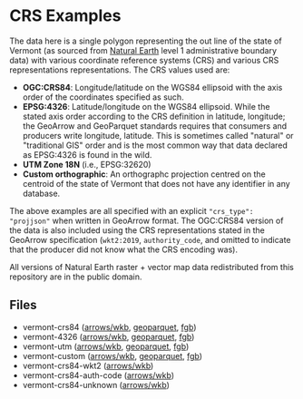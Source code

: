 
# CRS Examples

The data here is a single polygon representing the out line of the state of Vermont (as sourced from [Natural Earth](https://www.naturalearthdata.com/) level 1 administrative boundary data) with various coordinate reference systems (CRS) and various CRS representations representations. The CRS values used are:

- **OGC:CRS84**: Longitude/latitude on the WGS84 ellipsoid with the axis order of the coordinates specified as such.
- **EPSG:4326**: Latitude/longitude on the WGS84 ellipsoid. While the stated axis order according to the CRS definition in latitude, longitude; the GeoArrow and GeoParquet standards requires that consumers and producers write longitude, latitude. This is sometimes called "natural" or "traditional GIS" order and is the most common way that data declared as EPSG:4326 is found in the wild.
- **UTM Zone 18N** (i.e., EPSG:32620)
- **Custom orthographic**: An orthographc projection centred on the centroid of the state of Vermont that does not have any identifier in any database.

The above examples are all specified with an explicit `"crs_type": "projjson"` when written in GeoArrow format. The OGC:CRS84 version of the data is also included using the CRS representations stated in the GeoArrow specification (`wkt2:2019`, `authority_code`, and omitted to indicate that the producer did not know what the CRS encoding was).

All versions of Natural Earth raster + vector map data redistributed from this repository are in the public domain.

<!-- begin file listing -->


## Files

- vermont-crs84 ([arrows/wkb](https://raw.githubusercontent.com/geoarrow/geoarrow-data/v0.2.0-rc4/example-crs/files/example-crs_vermont-crs84_wkb.arrows), [geoparquet](https://raw.githubusercontent.com/geoarrow/geoarrow-data/v0.2.0-rc4/example-crs/files/example-crs_vermont-crs84.parquet), [fgb](https://raw.githubusercontent.com/geoarrow/geoarrow-data/v0.2.0-rc4/example-crs/files/example-crs_vermont-crs84.fgb))
- vermont-4326 ([arrows/wkb](https://raw.githubusercontent.com/geoarrow/geoarrow-data/v0.2.0-rc4/example-crs/files/example-crs_vermont-4326_wkb.arrows), [geoparquet](https://raw.githubusercontent.com/geoarrow/geoarrow-data/v0.2.0-rc4/example-crs/files/example-crs_vermont-4326.parquet), [fgb](https://raw.githubusercontent.com/geoarrow/geoarrow-data/v0.2.0-rc4/example-crs/files/example-crs_vermont-4326.fgb))
- vermont-utm ([arrows/wkb](https://raw.githubusercontent.com/geoarrow/geoarrow-data/v0.2.0-rc4/example-crs/files/example-crs_vermont-utm_wkb.arrows), [geoparquet](https://raw.githubusercontent.com/geoarrow/geoarrow-data/v0.2.0-rc4/example-crs/files/example-crs_vermont-utm.parquet), [fgb](https://raw.githubusercontent.com/geoarrow/geoarrow-data/v0.2.0-rc4/example-crs/files/example-crs_vermont-utm.fgb))
- vermont-custom ([arrows/wkb](https://raw.githubusercontent.com/geoarrow/geoarrow-data/v0.2.0-rc4/example-crs/files/example-crs_vermont-custom_wkb.arrows), [geoparquet](https://raw.githubusercontent.com/geoarrow/geoarrow-data/v0.2.0-rc4/example-crs/files/example-crs_vermont-custom.parquet), [fgb](https://raw.githubusercontent.com/geoarrow/geoarrow-data/v0.2.0-rc4/example-crs/files/example-crs_vermont-custom.fgb))
- vermont-crs84-wkt2 ([arrows/wkb](https://raw.githubusercontent.com/geoarrow/geoarrow-data/v0.2.0-rc4/example-crs/files/example-crs_vermont-crs84-wkt2_wkb.arrows))
- vermont-crs84-auth-code ([arrows/wkb](https://raw.githubusercontent.com/geoarrow/geoarrow-data/v0.2.0-rc4/example-crs/files/example-crs_vermont-crs84-auth-code_wkb.arrows))
- vermont-crs84-unknown ([arrows/wkb](https://raw.githubusercontent.com/geoarrow/geoarrow-data/v0.2.0-rc4/example-crs/files/example-crs_vermont-crs84-unknown_wkb.arrows))
